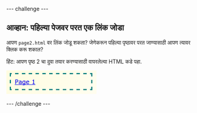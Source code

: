 --- challenge ---

## आव्हान: पहिल्या पेजवर परत एक लिंक जोडा

आपण `page2.html` वर लिंक जोडू शकता? जेणेकरून पहिल्या पृष्ठावर परत जाण्यासाठी आपण त्यावर क्लिक करू शकाल?

हिंट: आपण पृष्ठ 2 चा दुवा तयार करण्यासाठी वापरलेल्या HTML कडे पहा.

![screenshot](images/magazine-page1-link.png)

--- /challenge ---